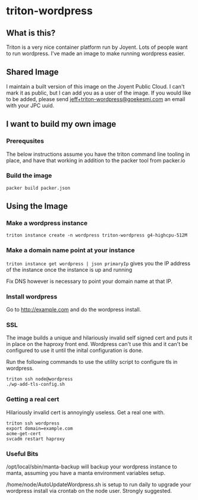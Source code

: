 # triton-wordpress
## What is this?
Triton is a very nice container platform run by Joyent.  Lots of people
want to run wordpress.  I've made an image to make running wordpress
easier.

## Shared Image
I maintain a built version of this image on the Joyent Public Cloud.
I can't mark it as public, but I can add you as a user of the image.
If you would like to be added, please send jeff+triton-wordpress@goekesmi.com
an email with your JPC uuid.

## I want to build my own image
### Prerequsites
The below instructions assume you have the triton command line tooling
in place, and have that working in addition to the packer tool from
packer.io

### Build the image
`packer build packer.json`

## Using the Image
### Make a wordpress instance
`triton instance create -n wordpress triton-wordpress g4-highcpu-512M`

### Make a domain name point at your instance
`triton instance get wordpress | json primaryIp`
gives you the IP address of the instance once the instance is up and running

Fix DNS however is necessary to point your domain name at that IP.

### Install wordpress
Go to http://example.com and do the wordpress install.

### SSL
The image builds a unique and hilariously invalid self signed cert and
puts it in place on the haproxy front end.  Wordpress can't use this and
it can't be configured to use it until the inital configuration is done.

Run the following commands to use the utility script to configure tls in
wordpress.
```
triton ssh node@wordpress
./wp-add-tls-config.sh 
```

###  Getting a real cert
Hilariously invalid cert is annoyingly useless.
Get a real one with.
```
triton ssh wordpress
export domain=example.com
acme-get-cert
svcadm restart haproxy
```

###  Useful Bits

/opt/local/sbin/manta-backup will backup your wordpress instance to manta, 
assuming you have a manta environment variables setup.

/home/node/AutoUpdateWordpress.sh is setup to run daily to upgrade your 
wordpress install via crontab on the node user.  Strongly suggested.


